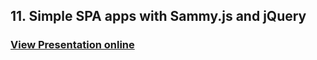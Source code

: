 ## 11. Simple SPA apps with Sammy.js and jQuery
### [View Presentation online](https://rawgit.com/TelerikAcademy/JavaScript-Applications/master/11.%20Simple%20SPA%20Applications%20with%20Sammy.js%20and%20jQuery/slides/index.html)
